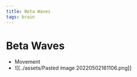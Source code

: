 ```yaml
---
title: Beta Waves
tags: brain
---
```


# Beta Waves
- Movement
- ![[../assets/Pasted image 20220502161106.png]]




















